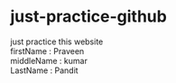 # just-practice-github
just practice this website
<br>
firstName : Praveen <br/>
middleName : kumar <br/>
LastName : Pandit <br/>
